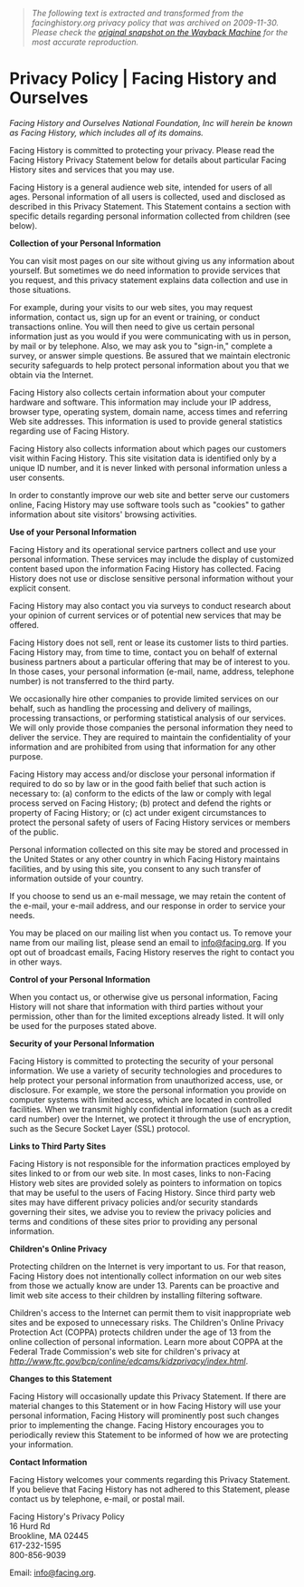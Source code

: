 > *The following text is extracted and transformed from the facinghistory.org privacy policy that was archived on 2009-11-30. Please check the [original snapshot on the Wayback Machine](https://web.archive.org/web/20091130022900id_/http%3A//www.facinghistory.org/legal/privacy) for the most accurate reproduction.*

# Privacy Policy | Facing History and Ourselves

_Facing History and Ourselves National Foundation, Inc will herein be known as Facing History, which includes all of its domains._

Facing History is committed to protecting your privacy. Please read the Facing History Privacy Statement below for details about particular Facing History sites and services that you may use. 

Facing History is a general audience web site, intended for users of all ages. Personal information of all users is collected, used and disclosed as described in this Privacy Statement. This Statement contains a section with specific details regarding personal information collected from children (see below). 

**Collection of your Personal Information**

You can visit most pages on our site without giving us any information about yourself. But sometimes we do need information to provide services that you request, and this privacy statement explains data collection and use in those situations. 

For example, during your visits to our web sites, you may request information, contact us, sign up for an event or training, or conduct transactions online. You will then need to give us certain personal information just as you would if you were communicating with us in person, by mail or by telephone. Also, we may ask you to "sign-in," complete a survey, or answer simple questions. Be assured that we maintain electronic security safeguards to help protect personal information about you that we obtain via the Internet. 

Facing History also collects certain information about your computer hardware and software. This information may include your IP address, browser type, operating system, domain name, access times and referring Web site addresses. This information is used to provide general statistics regarding use of Facing History.

Facing History also collects information about which pages our customers visit within Facing History. This site visitation data is identified only by a unique ID number, and it is never linked with personal information unless a user consents.

In order to constantly improve our web site and better serve our customers online, Facing History may use software tools such as "cookies" to gather information about site visitors' browsing activities. 

**Use of your Personal Information**

Facing History and its operational service partners collect and use your personal information. These services may include the display of customized content based upon the information Facing History has collected. Facing History does not use or disclose sensitive personal information without your explicit consent. 

Facing History may also contact you via surveys to conduct research about your opinion of current services or of potential new services that may be offered. 

Facing History does not sell, rent or lease its customer lists to third parties. Facing History may, from time to time, contact you on behalf of external business partners about a particular offering that may be of interest to you. In those cases, your personal information (e-mail, name, address, telephone number) is not transferred to the third party. 

We occasionally hire other companies to provide limited services on our behalf, such as handling the processing and delivery of mailings, processing transactions, or performing statistical analysis of our services. We will only provide those companies the personal information they need to deliver the service. They are required to maintain the confidentiality of your information and are prohibited from using that information for any other purpose. 

Facing History may access and/or disclose your personal information if required to do so by law or in the good faith belief that such action is necessary to: (a) conform to the edicts of the law or comply with legal process served on Facing History; (b) protect and defend the rights or property of Facing History; or (c) act under exigent circumstances to protect the personal safety of users of Facing History services or members of the public. 

Personal information collected on this site may be stored and processed in the United States or any other country in which Facing History maintains facilities, and by using this site, you consent to any such transfer of information outside of your country.

If you choose to send us an e-mail message, we may retain the content of the e-mail, your e-mail address, and our response in order to service your needs. 

You may be placed on our mailing list when you contact us. To remove your name from our mailing list, please send an email to [info@facing.org](https://mail.google.com/mail?view=cm&tf=0&ui=1&to=info@facing.org). If you opt out of broadcast emails, Facing History reserves the right to contact you in other ways. 

**Control of your Personal Information**

When you contact us, or otherwise give us personal information, Facing History will not share that information with third parties without your permission, other than for the limited exceptions already listed. It will only be used for the purposes stated above.

**Security of your Personal Information**

Facing History is committed to protecting the security of your personal information. We use a variety of security technologies and procedures to help protect your personal information from unauthorized access, use, or disclosure. For example, we store the personal information you provide on computer systems with limited access, which are located in controlled facilities. When we transmit highly confidential information (such as a credit card number) over the Internet, we protect it through the use of encryption, such as the Secure Socket Layer (SSL) protocol.

**Links to Third Party Sites**

Facing History is not responsible for the information practices employed by sites linked to or from our web site. In most cases, links to non-Facing History web sites are provided solely as pointers to information on topics that may be useful to the users of Facing History. Since third party web sites may have different privacy policies and/or security standards governing their sites, we advise you to review the privacy policies and terms and conditions of these sites prior to providing any personal information.

**Children's Online Privacy**

Protecting children on the Internet is very important to us. For that reason, Facing History does not intentionally collect information on our web sites from those we actually know are under 13. Parents can be proactive and limit web site access to their children by installing filtering software. 

Children's access to the Internet can permit them to visit inappropriate web sites and be exposed to unnecessary risks. The Children's Online Privacy Protection Act (COPPA) protects children under the age of 13 from the online collection of personal information. Learn more about COPPA at the Federal Trade Commission's web site for children's privacy at _<http://www.ftc.gov/bcp/conline/edcams/kidzprivacy/index.html>_.  


**Changes to this Statement**

Facing History will occasionally update this Privacy Statement. If there are material changes to this Statement or in how Facing History will use your personal information, Facing History will prominently post such changes prior to implementing the change. Facing History encourages you to periodically review this Statement to be informed of how we are protecting your information. 

**Contact Information**

Facing History welcomes your comments regarding this Privacy Statement. If you believe that Facing History has not adhered to this Statement, please contact us by telephone, e-mail, or postal mail.

Facing History's Privacy Policy  
16 Hurd Rd  
Brookline, MA 02445  
617-232-1595  
800-856-9039 

Email: [info@facing.org](https://mail.google.com/mail?view=cm&tf=0&ui=1&to=info@facing.org). 
